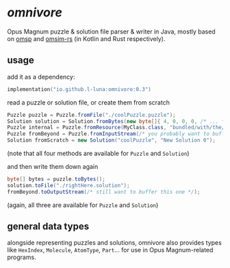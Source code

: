 # *omnivore*

Opus Magnum puzzle & solution file parser & writer in Java, mostly based on [omsp](https://github.com/F43nd1r/omsp/) and [omsim-rs](https://github.com/l-Luna/omsim-rs/) (in Kotlin and Rust respectively).

## usage

add it as a dependency:
```kt
implementation("io.github.l-luna:omnivore:0.3")
```

read a puzzle or solution file, or create them from scratch
```java
Puzzle puzzle = Puzzle.fromFile("./coolPuzzle.puzzle");
Solution solution = Solution.fromBytes(new byte[]{ 4, 0, 0, 0, /* ... */ });
Puzzle internal = Puzzle.fromResource(MyClass.class, "bundled/with/the/jar.puzzle");
Puzzle fromBeyond = Puzzle.fromInputStream(/* you probably want to buffer it */);
Solution fromScratch = new Solution("coolPuzzle", "New Solution 0");
```
(note that all four methods are available for `Puzzle` and `Solution`)

and then write them down again
```java
byte[] bytes = puzzle.toBytes();
solution.toFile("./rightHere.solution");
fromBeyond.toOutputStream(/* still want to buffer this one */);
```
(again, all three are available for `Puzzle` and `Solution`)

## general data types
alongside representing puzzles and solutions, omnivore also provides types like `HexIndex`, `Molecule`, `AtomType`, `Part`... for use in Opus Magnum-related programs.
